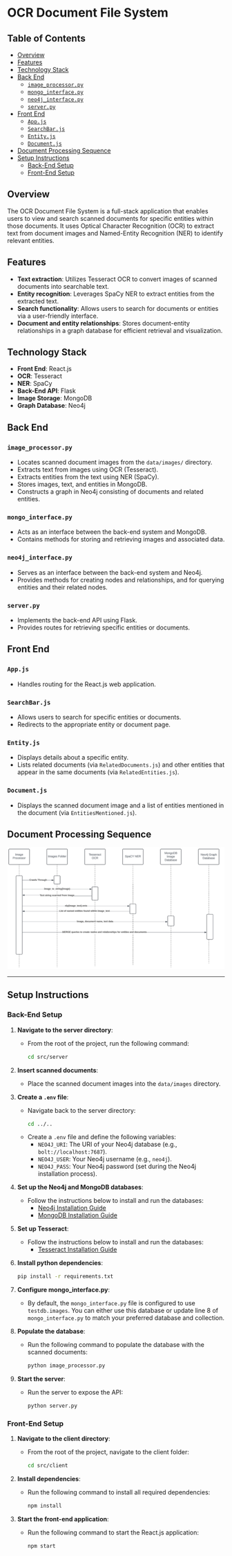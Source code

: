 # OCR Document File System

## Table of Contents
- [Overview](#overview)
- [Features](#features)
- [Technology Stack](#technology-stack)
- [Back End](#back-end)
  - [`image_processor.py`](#image_processorpy)
  - [`mongo_interface.py`](#mongo_interfacepy)
  - [`neo4j_interface.py`](#neo4j_interfacepy)
  - [`server.py`](#serverpy)
- [Front End](#front-end)
  - [`App.js`](#appjs)
  - [`SearchBar.js`](#searchbarjs)
  - [`Entity.js`](#entityjs)
  - [`Document.js`](#documentjs)
- [Document Processing Sequence](#document-processing-sequence)
- [Setup Instructions](#setup-instructions)
  - [Back-End Setup](#back-end-setup)
  - [Front-End Setup](#front-end-setup)

## Overview
The OCR Document File System is a full-stack application that enables users to view and search scanned documents for specific entities within those documents. It uses Optical Character Recognition (OCR) to extract text from document images and Named-Entity Recognition (NER) to identify relevant entities.

## Features
- **Text extraction**: Utilizes Tesseract OCR to convert images of scanned documents into searchable text.
- **Entity recognition**: Leverages SpaCy NER to extract entities from the extracted text.
- **Search functionality**: Allows users to search for documents or entities via a user-friendly interface.
- **Document and entity relationships**: Stores document-entity relationships in a graph database for efficient retrieval and visualization.

## Technology Stack
- **Front End**: React.js
- **OCR**: Tesseract
- **NER**: SpaCy
- **Back-End API**: Flask
- **Image Storage**: MongoDB
- **Graph Database**: Neo4j

## Back End

### `image_processor.py`
   - Locates scanned document images from the `data/images/` directory.
   - Extracts text from images using OCR (Tesseract).
   - Extracts entities from the text using NER (SpaCy).
   - Stores images, text, and entities in MongoDB.
   - Constructs a graph in Neo4j consisting of documents and related entities.

### `mongo_interface.py`
   - Acts as an interface between the back-end system and MongoDB.
   - Contains methods for storing and retrieving images and associated data.

### `neo4j_interface.py`
   - Serves as an interface between the back-end system and Neo4j.
   - Provides methods for creating nodes and relationships, and for querying entities and their related nodes.

### `server.py`
   - Implements the back-end API using Flask.
   - Provides routes for retrieving specific entities or documents.

## Front End

### `App.js`
   - Handles routing for the React.js web application.

### `SearchBar.js`
   - Allows users to search for specific entities or documents.
   - Redirects to the appropriate entity or document page.

### `Entity.js`
   - Displays details about a specific entity.
   - Lists related documents (via `RelatedDocuments.js`) and other entities that appear in the same documents (via `RelatedEntities.js`).

### `Document.js`
   - Displays the scanned document image and a list of entities mentioned in the document (via `EntitiesMentioned.js`).

## Document Processing Sequence
![Sequence Diagram](/assets/Document%20Processing%20Sequence%20Diagram.PNG)

---

## Setup Instructions

### Back-End Setup

1. **Navigate to the server directory**:
   - From the root of the project, run the following command:
     ```bash
     cd src/server
     ```

2. **Insert scanned documents**:
   - Place the scanned document images into the `data/images` directory.

3. **Create a `.env` file**:
   - Navigate back to the server directory:
     ```bash
     cd ../..
     ```
   - Create a `.env` file and define the following variables:
     - `NEO4J_URI`: The URI of your Neo4j database (e.g., `bolt://localhost:7687`).
     - `NEO4J_USER`: Your Neo4j username (e.g., `neo4j`).
     - `NEO4J_PASS`: Your Neo4j password (set during the Neo4j installation process).

4. **Set up the Neo4j and MongoDB databases**:
   - Follow the instructions below to install and run the databases:
     - [Neo4j Installation Guide](https://neo4j.com/docs/getting-started/get-started-with-neo4j/)
     - [MongoDB Installation Guide](https://www.mongodb.com/docs/manual/installation/#std-label-tutorial-installation)

5. **Set up Tesseract**:
   - Follow the instructions below to install and run the databases:
     - [Tesseract Installation Guide](https://tesseract-ocr.github.io/tessdoc/Installation.html)

6. **Install python dependencies**:
     ```bash
     pip install -r requirements.txt
     ```

7. **Configure mongo_interface.py**:
   - By default, the `mongo_interface.py` file is configured to use `testdb.images`. You can either use this database or update line 8 of `mongo_interface.py` to match your preferred database and collection.

8. **Populate the database**:
   - Run the following command to populate the database with the scanned documents:
     ```bash
     python image_processor.py
     ```

9. **Start the server**:
   - Run the server to expose the API:
     ```bash
     python server.py
     ```

### Front-End Setup

1. **Navigate to the client directory**:
   - From the root of the project, navigate to the client folder:
     ```bash
     cd src/client
     ```

2. **Install dependencies**:
   - Run the following command to install all required dependencies:
     ```bash
     npm install
     ```

3. **Start the front-end application**:
   - Run the following command to start the React.js application:
     ```bash
     npm start
     ```
